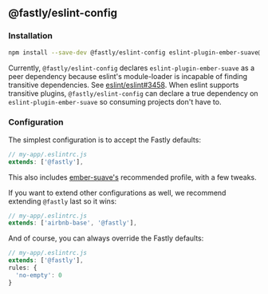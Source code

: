 ## @fastly/eslint-config

### Installation

```sh
npm install --save-dev @fastly/eslint-config eslint-plugin-ember-suave@^1.0.0
```

Currently, `@fastly/eslint-config` declares `eslint-plugin-ember-suave` as a peer dependency because eslint's module-loader is incapable of finding transitive dependencies. See [eslint/eslint#3458](https://github.com/eslint/eslint/issues/3458). When eslint supports transitive plugins, `@fastly/eslint-config` can declare a true dependency on `eslint-plugin-ember-suave` so consuming projects don't have to.

### Configuration

The simplest configuration is to accept the Fastly defaults:

```js
// my-app/.eslintrc.js
extends: ['@fastly'],
```

This also includes [ember-suave's](https://github.com/DockYard/eslint-plugin-ember-suave) recommended profile, with a few tweaks.

If you want to extend other configurations as well, we recommend extending `@fastly` last so it wins:

```js
// my-app/.eslintrc.js
extends: ['airbnb-base', '@fastly'],
```

And of course, you can always override the Fastly defaults:

```js
// my-app/.eslintrc.js
extends: ['@fastly'],
rules: {
  'no-empty': 0
}
```
